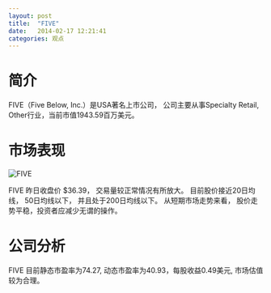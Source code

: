 ```yaml
---
layout: post
title:  "FIVE"
date:   2014-02-17 12:21:41
categories: 观点
---
```


# 简介
FIVE（Five Below, Inc.）是USA著名上市公司，
公司主要从事Specialty Retail, Other行业，当前市值1943.59百万美元。

# 市场表现

![FIVE](http://finviz.com/chart.ashx?t=FIVE&ty=c&ta=1&p=d&s=l)

FIVE 昨日收盘价 $36.39，
交易量较正常情况有所放大。
目前股价接近20日均线，
50日均线以下，
并且处于200日均线以下。
从短期市场走势来看，
股价走势平稳，投资者应减少无谓的操作。

# 公司分析
FIVE 目前静态市盈率为74.27, 动态市盈率为40.93，每股收益0.49美元,
市场估值较为合理。
